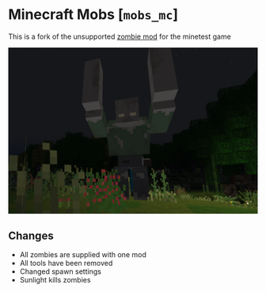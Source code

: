 # Minecraft Mobs [`mobs_mc`]

This is a fork of the unsupported [zombie mod](https://github.com/minetest-mods-camp/zombies4test) for the minetest game

![Preview](./screenshot.png)

## Changes

* All zombies are supplied with one mod
* All tools have been removed
* Changed spawn settings
* Sunlight kills zombies
